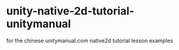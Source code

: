 unity-native-2d-tutorial-unitymanual
====================================

for the chinese unitymanual.com  native2d tutorial lesson examples
